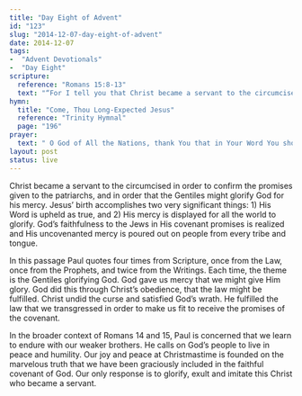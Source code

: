 ```yaml
---
title: "Day Eight of Advent"
id: "123"
slug: "2014-12-07-day-eight-of-advent"
date: 2014-12-07
tags:
-  "Advent Devotionals"
-  "Day Eight"
scripture:
  reference: "Romans 15:8-13"
  text: "“For I tell you that Christ became a servant to the circumcised to show God’s truthfulness, in order to confirm the promises given to the patriarchs, and in order that the Gentiles might glorify God for His mercy. As it is written, ‘Therefore I will praise you among the Gentiles and sing to your name.’ And again it is said, ‘Rejoice, O Gentiles, with His people.’ And again,’Praise the Lord, all you Gentiles, and let all the peoples extol Him.’ And again Isaiah says, ‘The root of Jesse will come, even He who arises to rule the Gentiles; in Him will the Gentiles hope.’ May the God of hope fill you with all joy and peace in believing, so that by the power of the Holy Spirit you may abound in hope.”"
hymn:
  title: "Come, Thou Long-Expected Jesus"
  reference: "Trinity Hymnal"
  page: "196"
prayer:
  text: " O God of All the Nations, thank You that in Your Word You show Yourself to be true, faithful, and most gracious. We do not deserve to be heirs of the covenant promises You made to Abraham, but we rejoice that by the life and death of Christ You have provided for us to stand in Your grace and favor. We give you all our praise for this good work of Yours, and ask that You would fill us with the assurance, joy and hope it brings, that we might be more fit to love our neighbors. Amen."
layout: post
status: live
---
```


Christ became a servant to the circumcised in order to confirm the promises given to the patriarchs, and in order that the Gentiles might glorify God for his mercy. Jesus’ birth accomplishes two very significant things: 1) His Word is upheld as true, and 2) His mercy is displayed for all the world to glorify. God’s faithfulness to the Jews in His covenant promises is realized and His uncovenanted mercy is poured out on people from every tribe and tongue.

In this passage Paul quotes four times from Scripture, once from the Law, once from the Prophets, and twice from the Writings. Each time, the theme is the Gentiles glorifying God. God gave us mercy that we might give Him glory. God did this through Christ’s obedience, that the law might be fulfilled. Christ undid the curse and satisfied God’s wrath. He fulfilled the law that we transgressed in order to make us fit to receive the promises of the covenant.

In the broader context of Romans 14 and 15, Paul is concerned that we learn to endure with our weaker brothers. He calls on God’s people to live in peace and humility. Our joy and peace at Christmastime is founded on the marvelous truth that we have been graciously included in the faithful covenant of God. Our only response is to glorify, exult and imitate this Christ who became a servant.
